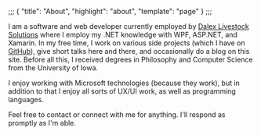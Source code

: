 ;;;
{
	"title": "About",
	"highlight": "about",
	"template": "page"
}
;;;

I am a software and web developer currently employed by [Dalex Livestock Solutions](http://www.dalex.com) where I employ my .NET knowledge with WPF, ASP.NET, and Xamarin. In my free time, I work on various side projects (which I have on [GitHub](https://github.com/ianwold)), give short talks here and there, and occasionally do a blog on this site. Before all this, I received degrees in Philosophy and Computer Science from the University of Iowa.

I enjoy working with Microsoft technologies (because they work), but in addition to that I enjoy all sorts of UX/UI work, as well as programming languages.

Feel free to contact or connect with me for anything. I'll respond as promptly as I'm able.
